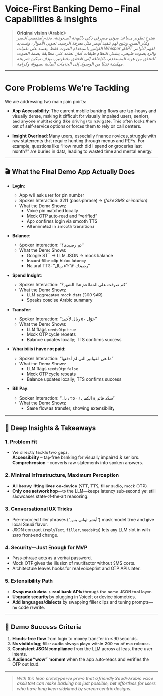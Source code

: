 # Voice‑First Banking Demo – Final Capabilities & Insights

> **Original vision (Arabic):**  
> _نقترح تطوير مساعد صوتي مصرفي ذكي باللهجة السعودية، يخدم لضعيفي البصر وكبار السن، ويتيح لهم تنفيذ أوامر مثل معرفة الرصيد، تحويل الأموال، وتسديد الفواتير باستخدام الصوت فقط. يعتمد على تقنيات Whisper وGPT لفهم الأوامر والرد بصوت طبيعي. يشمل النظام طبقات أمان تعتمد على مطابقة بصمة الصوت للتحقق من هوية المستخدم، بالإضافة إلى التحقق بخطوتين، بهدف تمكين شريحة مهمّشة تقنيًا من الوصول إلى الخدمات المالية بسهولة وكرامة._

---

# Core Problems We’re Tackling

We are addressing two main pain points:

-   **App Accessibility**: The current mobile banking flows are tap-heavy and visually dense, making it difficult for visually impaired users, seniors, and anyone multitasking (like driving) to navigate. This often locks them out of self-service options or forces them to rely on call centers.

-   **Insight Overload**: Many users, especially finance novices, struggle with raw statements that require hunting through menus and PDFs. For example, questions like “How much did I spend on groceries last month?” are buried in data, leading to wasted time and mental energy.

---

## 🎬 What the Final Demo App **Actually** Does

-   **Login**:

    -   App will ask user for pin number
    -   Spoken Interaction: 3211 (pass‑phrase) → _(fake SMS animation)_
    -   What the Demo Shows:
        -   Voice pin matched locally
        -   Mock OTP auto‑read and “verified”
        -   App confirms login via smooth TTS
        -   All animated in smooth transitions

-   **Balance**:

    -   Spoken Interaction: “كم رصيدي؟”
    -   What the Demo Shows:
        -   Google STT → LLM JSON → mock balance
        -   Instant filler clip hides latency
        -   Natural TTS: “رصيدك ٥٬٢٦٢ ريال”

-   **Spend Insight**:

    -   Spoken Interaction: “كم صرفت على المطاعم هذا الشهر؟”
    -   What the Demo Shows:
        -   LLM aggregates mock data (360 SAR)
        -   Speaks concise Arabic summary

-   **Transfer**:

    -   Spoken Interaction: “حوّل ٥٠ ريال لأحمد”
    -   What the Demo Shows:
        -   LLM flags `needsOtp:true`
        -   Mock OTP cycle repeats
        -   Balance updates locally; TTS confirms success

-   **What bills I have not paid**:

    -   Spoken Interaction: “ما هي الفواتير التي لم أدفعها”
    -   What the Demo Shows:
        -   LLM flags `needsOtp:false`
        -   Mock OTP cycle repeats
        -   Balance updates locally; TTS confirms success

-   **Bill Pay**:
    -   Spoken Interaction: “سدّد فاتورة الكهرباء ٢٥٠ ريال”
    -   What the Demo Shows:
        -   Same flow as transfer, showing extensibility

---

## 🔎 Deep Insights & Takeaways

### 1. **Problem Fit**

-   We directly tackle two gaps:  
    **Accessibility** – tap‑free banking for visually impaired & seniors.  
    **Comprehension** – converts raw statements into spoken answers.

### 2. **Minimal Infrastructure, Maximum Perception**

-   **All heavy lifting lives on‑device** (STT, TTS, filler audio, mock OTP).
-   **Only one network hop**—to the LLM—keeps latency sub‑second yet still showcases state‑of‑the‑art reasoning.

### 3. **Conversational UX Tricks**

-   Pre‑recorded filler phrases (“أبشر ثواني بس”) mask model time and give local Saudi flavor.
-   JSON contract (`replyText`, `filler`, `needsOtp`) lets any LLM slot in with zero front‑end change.

### 4. **Security—Just Enough for MVP**

-   Pass‑phrase acts as a verbal password.
-   Mock OTP gives the illusion of multifactor without SMS costs.
-   Architecture leaves hooks for real voiceprint and OTP APIs later.

### 5. **Extensibility Path**

-   **Swap mock data → real bank APIs** through the same JSON tool layer.
-   **Upgrade security** by plugging in VoiceIt or device biometrics.
-   **Add languages/dialects** by swapping filler clips and tuning prompts—no code rewrite.

---

## 🚀 Demo Success Criteria

1. **Hands‑free flow** from login to money transfer in ≤ 90 seconds.
2. **No visible lag**; filler audio always plays within 200 ms of mic release.
3. **Consistent JSON compliance** from the LLM across at least three user intents.
4. **Audience “wow” moment** when the app auto‑reads and verifies the OTP out loud.

---

> _With this lean prototype we prove that a friendly Saudi‑Arabic voice assistant can make banking not just possible, but effortless for users who have long been sidelined by screen‑centric designs._
